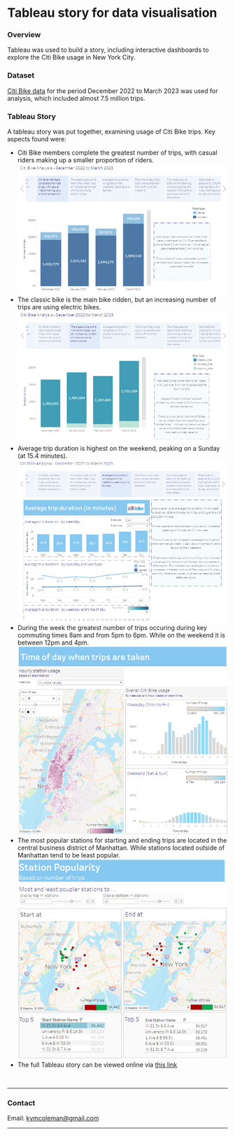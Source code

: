 # Tableau story for data visualisation

 ### **Overview**
Tableau was used to build a story, including interactive dashboards to explore the Citi Bike usage in New York City.

 ### **Dataset**
 [Citi Bike data](https://citibikenyc.com/system-data) for the period December 2022 to March 2023 was used for analysis, which included almost 7.5 million trips.
 
### **Tableau Story**
A tableau story was put together, examining usage of Citi Bike trips.
Key aspects found were:
- Citi Bike members complete the greatest number of trips, with casual riders making up a smaller proportion of riders.
![membership](tableau_story_membership.png)
- The classic bike is the main bike ridden, but an increasing number of trips are using electric bikes.
![bike_type](tableau_story_bike_type.png)
- Average trip duration is highest on the weekend, peaking on a Sunday (at 15.4 minutes).
![trip_duration](tableau_story_trip_duration.png)
- During the week the greatest number of trips occuring during key commuting times 8am and from 5pm to 6pm.  While on the weekend it is between 12pm and 4pm.
![time_of_day](time_of_day.png)
- The most popular stations for starting and ending trips are located in the central business district of Manhattan.  While stations located outside of Manhattan tend to be least popular.
![station_popularity](station_popularity.png)
- The full Tableau story can be viewed online via [this link](https://public.tableau.com/app/profile/kim.coleman4297/viz/Citi_Bike_Analysis_16847220882990/CitiBikeAnalysisStory)

<br>

---

### **Contact**
Email: kymcoleman@gmail.com

---